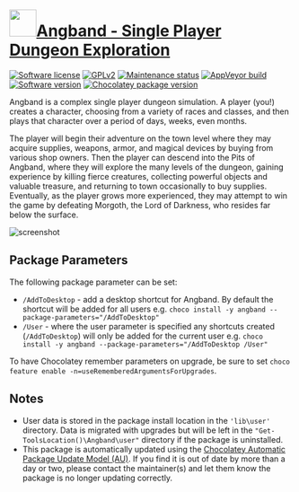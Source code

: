 # [<img src="https://cdn.jsdelivr.net/gh/dgalbraith/chocolatey-packages@6d5f2fdf113667b9af01b1586fe6debf0c731982/icons/angband.png" width="48" height="48" />Angband - Single Player Dungeon Exploration](https://chocolatey.org/packages/angband)

[![Software license](https://img.shields.io/badge/Licenses-Angband-blue.svg)](https://github.com/angband/angband/blob/master/src/angband.h)
[![GPLv2](https://img.shields.io/badge/GPLv2-blue.svg)](https://www.gnu.org/licenses/old-licenses/gpl-2.0.html)
[![Maintenance status](https://img.shields.io/badge/maintained%3F-yes-green.svg)](https://gitHub.com/dgalbraith/chocolatey-packages/graphs/commit-activity)
[![AppVeyor build](https://img.shields.io/appveyor/ci/dgalbraith/chocolatey-packages)](https://ci.appveyor.com/project/dgalbraith/chocolatey-packages)
[![Software version](https://img.shields.io/badge/Source-v4.2.4-blue.svg)](https://github.com/angband/angband/releases/tag/4.2.4)
[![Chocolatey package version](https://img.shields.io/chocolatey/v/angband?label=Chocolatey)](https://chocolatey.org/packages/angband)

Angband is a complex single player dungeon simulation. A player (you!) creates a character, choosing from a variety of
races and classes, and then plays that character over a period of days, weeks, even months.

The player will begin their adventure on the town level where they may acquire supplies, weapons, armor, and magical
devices by buying from various shop owners. Then the player can descend into the Pits of Angband, where they will
explore the many levels of the dungeon, gaining experience by killing fierce creatures, collecting powerful objects and
valuable treasure, and returning to town occasionally to buy supplies. Eventually, as the player grows more experienced,
they may attempt to win the game by defeating Morgoth, the Lord of Darkness, who resides far below the surface.

![screenshot](https://cdn.jsdelivr.net/gh/dgalbraith/chocolatey-packages@926dac932143d2ce85b90d4657f34ba04e2b57d6/automatic/angband/screenshot.png)

## Package Parameters

The following package parameter can be set:

* `/AddToDesktop` - add a desktop shortcut for Angband.  By default the shortcut will be added for all users
e.g. `choco install -y angband --package-parameters="/AddToDesktop"`
* `/User` - where the user parameter is specified any shortcuts created (`/AddToDesktop`) will only be added for
the current user
e.g. `choco install -y angband --package-parameters="/AddToDesktop /User"`

To have Chocolatey remember parameters on upgrade, be sure to set `choco feature enable -n=useRememberedArgumentsForUpgrades`.

## Notes

* User data is stored in the package install location in the `'lib\user'` directory.  Data is migrated with upgrades but
  will be left in the `"Get-ToolsLocation()\Angband\user"` directory if the package is uninstalled.
* This package is automatically updated using the [Chocolatey Automatic Package Update Model (AU)](https://github.com/majkinetor/au/blob/master/README.md).
  If you find it is out of date by more than a day or two, please contact the maintainer(s) and let them know the package is no longer updating correctly.
